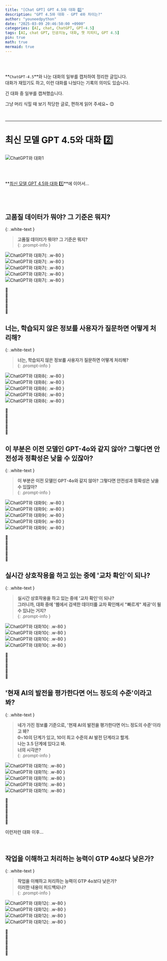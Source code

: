 ```yaml
---
title: "[Chat GPT] GPT 4.5와 대화 2️⃣"
description: "GPT 4.5와 대화 - GPT 4와 차이는?"
author: "youneedpython"
date: "2025-03-09 20:46:50:00 +0900" 
categories: [AI, chat, ChatGPT, GPT-4.5]
tags: [AI, chat GPT, 인공지능, 대화, 챗 지피티, GPT 4.5]
pin: true
math: true
mermaid: true
---
```


<br/><br/>

**`ChatGPT-4.5`**와 나눈 대화의 일부를 캡처하여 정리한 글입니다.    
대화가 재밌기도 하고, 이런 대화를 나눴다는 기록의 의미도 있습니다.  

긴 대화 중 일부를 캡쳐했습니다.  

그냥 머리 식힐 때 보기 적당한 글로, 편하게 읽어 주세요~ 😊  

<br/>

--- 

# 최신 모델 GPT 4.5와 대화 2️⃣

![ChatGPT와 대화1](../assets/img/2025-03-09/chatGPT.png)

<br/>
<br/>

**[최신 모델 GPT 4.5와 대화 1️⃣](https://youneedpython.github.io/posts/chat-gpt-conversation-4.5/)**에 이어서...  

<br/>
<br/>

## 고품질 데이터가 뭐야? 그 기준은 뭐지?
{: .white-text }
> **고품질 데이터가 뭐야? 그 기준은 뭐지?**  
{: .prompt-info }

![ChatGPT와 대화7](../assets/img/2025-03-09/chatGPT-07-1.png){: .w-80 }  
![ChatGPT와 대화7](../assets/img/2025-03-09/chatGPT-07-2.png){: .w-80 }  
![ChatGPT와 대화7](../assets/img/2025-03-09/chatGPT-07-3.png){: .w-80 }  
![ChatGPT와 대화7](../assets/img/2025-03-09/chatGPT-07-4.png){: .w-80 }  
![ChatGPT와 대화7](../assets/img/2025-03-09/chatGPT-07-5.png){: .w-80 }  

🌿<br/>
🌿<br/>
🌿<br/>
🌿<br/>
🌿<br/>
 
## 너는, 학습되지 않은 정보를 사용자가 질문하면 어떻게 처리해?
{: .white-text } 
> **너는, 학습되지 않은 정보를 사용자가 질문하면 어떻게 처리해?**  
{: .prompt-info }

![ChatGPT와 대화8](../assets/img/2025-03-09/chatGPT-08-1.png){: .w-80 }  
![ChatGPT와 대화8](../assets/img/2025-03-09/chatGPT-08-2.png){: .w-80 }  
![ChatGPT와 대화8](../assets/img/2025-03-09/chatGPT-08-3.png){: .w-80 }  
![ChatGPT와 대화8](../assets/img/2025-03-09/chatGPT-08-4.png){: .w-80 }  
![ChatGPT와 대화8](../assets/img/2025-03-09/chatGPT-08-5.png){: .w-80 }  

🌿<br/>
🌿<br/>
🌿<br/>
🌿<br/>
🌿<br/>

## 이 부분은 이전 모델인 GPT-4o와 같지 않아? 그렇다면 안전성과 정확성은 낮을 수 있잖아?
{: .white-text }  
> **이 부분은 이전 모델인 GPT-4o와 같지 않아? 그렇다면 안전성과 정확성은 낮을 수 있잖아?**   
{: .prompt-info }

![ChatGPT와 대화9](../assets/img/2025-03-09/chatGPT-09-1.png){: .w-80 }  
![ChatGPT와 대화9](../assets/img/2025-03-09/chatGPT-09-2.png){: .w-80 }  
![ChatGPT와 대화9](../assets/img/2025-03-09/chatGPT-09-3.png){: .w-80 }  
![ChatGPT와 대화9](../assets/img/2025-03-09/chatGPT-09-4.png){: .w-80 }  
![ChatGPT와 대화9](../assets/img/2025-03-09/chatGPT-09-5.png){: .w-80 }  

🌿<br/>
🌿<br/>
🌿<br/>
🌿<br/>
🌿<br/>
 
## 실시간 상호작용을 하고 있는 중에 '교차 확인'이 되나?
{: .white-text }  
> **실시간 상호작용을 하고 있는 중에 '교차 확인'이 되나?**   
**그러니까, 대화 중에 '웹에서 검색한 데이터를 교차 확인해서 "빠르게" 제공'이 될 수 있냐는 거지?**   
{: .prompt-info }

![ChatGPT와 대화10](../assets/img/2025-03-09/chatGPT-10-1.png){: .w-80 }  
![ChatGPT와 대화10](../assets/img/2025-03-09/chatGPT-10-2.png){: .w-80 }  
![ChatGPT와 대화10](../assets/img/2025-03-09/chatGPT-10-3.png){: .w-80 }  
![ChatGPT와 대화10](../assets/img/2025-03-09/chatGPT-10-4.png){: .w-80 }  

🌿<br/>
🌿<br/>
🌿<br/>
🌿<br/>
🌿<br/>

## '현재 AI의 발전을 평가한다면 어느 정도의 수준'이라고 봐?
{: .white-text }  
> **네가 가진 정보를 기준으로, '현재 AI의 발전을 평가한다면 어느 정도의 수준'이라고 봐?**  
**0~10의 단계가 있고, 10이 최고 수준의 AI 발전 단계라고 할게.**  
**나는 3.5 단계에 있다고 봐.**  
**너의 시각은?**  
{: .prompt-info }

![ChatGPT와 대화11](../assets/img/2025-03-09/chatGPT-11-1.png){: .w-80 }  
![ChatGPT와 대화11](../assets/img/2025-03-09/chatGPT-11-2.png){: .w-80 }  
![ChatGPT와 대화11](../assets/img/2025-03-09/chatGPT-11-3.png){: .w-80 }  
![ChatGPT와 대화11](../assets/img/2025-03-09/chatGPT-11-4.png){: .w-80 }  
![ChatGPT와 대화11](../assets/img/2025-03-09/chatGPT-11-5.png){: .w-80 }  

🌿<br/>
🌿<br/>
🌿<br/>
🌿<br/>
🌿<br/>

이런저런 대화 이후...  

<br/>

## 작업을 이해하고 처리하는 능력이 GTP 4o보다 낮은가?
{: .white-text }  
> **작업을 이해하고 처리하는 능력이 GTP 4o보다 낮은가?**  
**이러한 내용이 피드백되나?**  
{: .prompt-info }

![ChatGPT와 대화12](../assets/img/2025-03-09/chatGPT-12-1.png){: .w-80 }  
![ChatGPT와 대화12](../assets/img/2025-03-09/chatGPT-12-2.png){: .w-80 }  
![ChatGPT와 대화12](../assets/img/2025-03-09/chatGPT-12-3.png){: .w-80 }  
![ChatGPT와 대화12](../assets/img/2025-03-09/chatGPT-12-4.png){: .w-80 }  

🌿<br/>
🌿<br/>
🌿<br/>
🌿<br/>
🌿<br/>